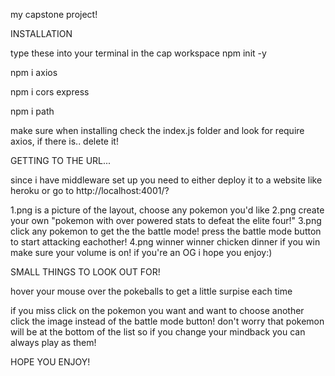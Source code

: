 my capstone project!

INSTALLATION

type these into your terminal in the cap workspace
npm init -y

npm i axios 

npm i cors express

npm i path

make sure when installing check the index.js folder and look for require axios, if there is.. delete it!

GETTING TO THE URL...

since i have middleware set up you need to either deploy it to a website like heroku or go to 
http://localhost:4001/?

1.png 
is a picture of the layout, choose any pokemon you'd like
2.png 
create your own "pokemon with over powered stats to defeat the elite four!"
3.png
click any pokemon to get the the battle mode! press the battle mode button to start attacking eachother! 
4.png 
winner winner chicken dinner
if you win make sure your volume is on! if you're an OG i hope you enjoy:)

SMALL THINGS TO LOOK OUT FOR!

hover your mouse over the pokeballs to get a little surpise each time

if you miss click on the pokemon you want and want to choose another click the image instead of the battle mode button! 
don't worry that pokemon will be at the bottom of the list so if you change your mindback 
you can always play as them!

HOPE YOU ENJOY!


